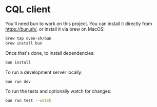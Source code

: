# CQL client

You'll need bun to work on this project. You can install it directly from https://bun.sh/, or install it via brew on MacOS:

```bash
brew tap oven-sh/bun
brew install bun
```

Once that's done, to install dependencies:

```bash
bun install
```

To run a development server locally:

```bash
bun run dev
```

To run the tests and optionally watch for changes:

```bash
bun run test --watch
```